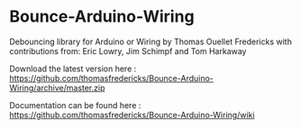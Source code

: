 Bounce-Arduino-Wiring
=====================

Debouncing library for Arduino or Wiring
by Thomas Ouellet Fredericks
with contributions from:
Eric Lowry, Jim Schimpf and Tom Harkaway

Download the latest version here : https://github.com/thomasfredericks/Bounce-Arduino-Wiring/archive/master.zip

Documentation can be found here : https://github.com/thomasfredericks/Bounce-Arduino-Wiring/wiki

